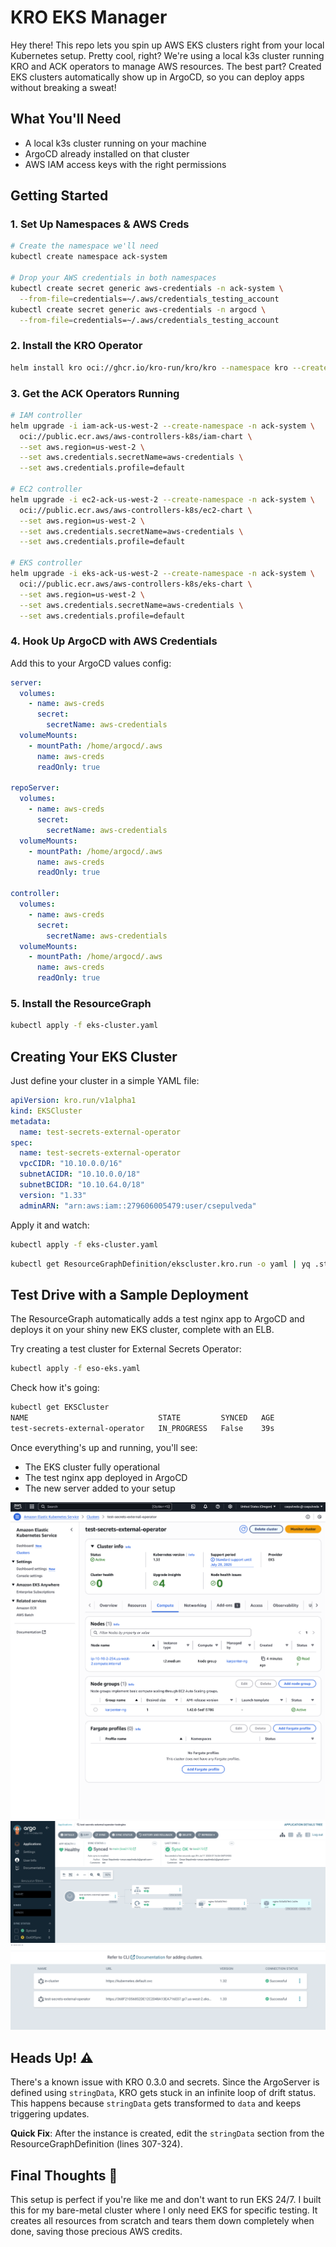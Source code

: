 # KRO EKS Manager

Hey there! This repo lets you spin up AWS EKS clusters right from your local Kubernetes setup. Pretty cool, right? We're using a local k3s cluster running KRO and ACK operators to manage AWS resources. The best part? Created EKS clusters automatically show up in ArgoCD, so you can deploy apps without breaking a sweat!

## What You'll Need

- A local k3s cluster running on your machine
- ArgoCD already installed on that cluster
- AWS IAM access keys with the right permissions

## Getting Started

### 1. Set Up Namespaces & AWS Creds

```bash
# Create the namespace we'll need
kubectl create namespace ack-system

# Drop your AWS credentials in both namespaces
kubectl create secret generic aws-credentials -n ack-system \
  --from-file=credentials=~/.aws/credentials_testing_account
kubectl create secret generic aws-credentials -n argocd \
  --from-file=credentials=~/.aws/credentials_testing_account
```

### 2. Install the KRO Operator

```bash
helm install kro oci://ghcr.io/kro-run/kro/kro --namespace kro --create-namespace --version=0.3.0
```

### 3. Get the ACK Operators Running

```bash
# IAM controller
helm upgrade -i iam-ack-us-west-2 --create-namespace -n ack-system \
  oci://public.ecr.aws/aws-controllers-k8s/iam-chart \
  --set aws.region=us-west-2 \
  --set aws.credentials.secretName=aws-credentials \
  --set aws.credentials.profile=default

# EC2 controller
helm upgrade -i ec2-ack-us-west-2 --create-namespace -n ack-system \
  oci://public.ecr.aws/aws-controllers-k8s/ec2-chart \
  --set aws.region=us-west-2 \
  --set aws.credentials.secretName=aws-credentials \
  --set aws.credentials.profile=default

# EKS controller
helm upgrade -i eks-ack-us-west-2 --create-namespace -n ack-system \
  oci://public.ecr.aws/aws-controllers-k8s/eks-chart \
  --set aws.region=us-west-2 \
  --set aws.credentials.secretName=aws-credentials \
  --set aws.credentials.profile=default
```

### 4. Hook Up ArgoCD with AWS Credentials

Add this to your ArgoCD values config:

```yaml
server:
  volumes:
    - name: aws-creds
      secret:
        secretName: aws-credentials
  volumeMounts:
    - mountPath: /home/argocd/.aws
      name: aws-creds
      readOnly: true

repoServer:
  volumes:
    - name: aws-creds
      secret:
        secretName: aws-credentials
  volumeMounts:
    - mountPath: /home/argocd/.aws
      name: aws-creds
      readOnly: true

controller:
  volumes:
    - name: aws-creds
      secret:
        secretName: aws-credentials
  volumeMounts:
    - mountPath: /home/argocd/.aws
      name: aws-creds
      readOnly: true
```

### 5. Install the ResourceGraph

```bash
kubectl apply -f eks-cluster.yaml
```

## Creating Your EKS Cluster

Just define your cluster in a simple YAML file:

```yaml
apiVersion: kro.run/v1alpha1
kind: EKSCluster
metadata:
  name: test-secrets-external-operator
spec:
  name: test-secrets-external-operator
  vpcCIDR: "10.10.0.0/16"
  subnetACIDR: "10.10.0.0/18"
  subnetBCIDR: "10.10.64.0/18"
  version: "1.33"
  adminARN: "arn:aws:iam::279606005479:user/csepulveda"
```

Apply it and watch:

```bash
kubectl apply -f eks-cluster.yaml
```

```bash
kubectl get ResourceGraphDefinition/ekscluster.kro.run -o yaml | yq .status
```

## Test Drive with a Sample Deployment

The ResourceGraph automatically adds a test nginx app to ArgoCD and deploys it on your shiny new EKS cluster, complete with an ELB.

Try creating a test cluster for External Secrets Operator:

```bash
kubectl apply -f eso-eks.yaml
```

Check how it's going:

```bash
kubectl get EKSCluster
NAME                             STATE         SYNCED   AGE
test-secrets-external-operator   IN_PROGRESS   False    39s
```

Once everything's up and running, you'll see:
- The EKS cluster fully operational
- The test nginx app deployed in ArgoCD
- The new server added to your setup

![EKS Server](img/eks.png)
![Argo](img/argo.png)
![Argo Server](img/server.png)

## Heads Up! ⚠️

There's a known issue with KRO 0.3.0 and secrets. Since the ArgoServer is defined using `stringData`, KRO gets stuck in an infinite loop of drift status. This happens because `stringData` gets transformed to `data` and keeps triggering updates.

**Quick Fix**: After the instance is created, edit the `stringData` section from the ResourceGraphDefinition (lines 307-324).

## Final Thoughts 🤔

This setup is perfect if you're like me and don't want to run EKS 24/7. I built this for my bare-metal cluster where I only need EKS for specific testing. It creates all resources from scratch and tears them down completely when done, saving those precious AWS credits.